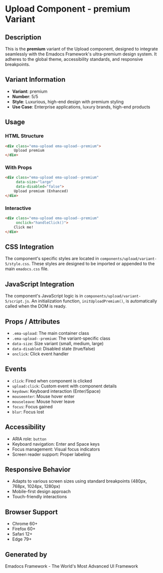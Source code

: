 # Upload Component - premium Variant

## Description
This is the **premium** variant of the Upload component, designed to integrate seamlessly with the Emadocs Framework's ultra-premium design system. It adheres to the global theme, accessibility standards, and responsive breakpoints.

## Variant Information
- **Variant**: premium
- **Number**: 5/5
- **Style**: Luxurious, high-end design with premium styling
- **Use Case**: Enterprise applications, luxury brands, high-end products

## Usage

### HTML Structure
```html
<div class="ema-upload ema-upload--premium">
    Upload premium
</div>
```

### With Props
```html
<div class="ema-upload ema-upload--premium" 
     data-size="large" 
     data-disabled="false">
    Upload premium (Enhanced)
</div>
```

### Interactive
```html
<div class="ema-upload ema-upload--premium" 
     onclick="handleClick()">
    Click me!
</div>
```

## CSS Integration
The component's specific styles are located in `components/upload/variant-5/style.css`. These styles are designed to be imported or appended to the main `emadocs.css` file.

## JavaScript Integration
The component's JavaScript logic is in `components/upload/variant-5/script.js`. An initialization function, `initUploadPremium()`, is automatically called when the DOM is ready.

## Props / Attributes
- `.ema-upload`: The main container class
- `.ema-upload--premium`: The variant-specific class
- `data-size`: Size variant (small, medium, large)
- `data-disabled`: Disabled state (true/false)
- `onclick`: Click event handler

## Events
- `click`: Fired when component is clicked
- `upload:click`: Custom event with component details
- `keydown`: Keyboard interaction (Enter/Space)
- `mouseenter`: Mouse hover enter
- `mouseleave`: Mouse hover leave
- `focus`: Focus gained
- `blur`: Focus lost

## Accessibility
- ARIA role: `button`
- Keyboard navigation: Enter and Space keys
- Focus management: Visual focus indicators
- Screen reader support: Proper labeling

## Responsive Behavior
- Adapts to various screen sizes using standard breakpoints (480px, 768px, 1024px, 1280px)
- Mobile-first design approach
- Touch-friendly interactions

## Browser Support
- Chrome 60+
- Firefox 60+
- Safari 12+
- Edge 79+

## Generated by
Emadocs Framework - The World's Most Advanced UI Framework
